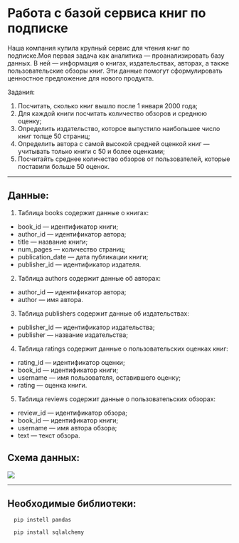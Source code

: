 # Работа с базой сервиса книг по подписке

Наша компания купила крупный сервис для чтения книг по подписке.Моя первая задача как аналитика — проанализировать базу данных. В ней — информация о книгах, издательствах, авторах, а также пользовательские обзоры книг. Эти данные помогут сформулировать ценностное предложение для нового продукта.

Задания:
1. Посчитать, сколько книг вышло после 1 января 2000 года;
2. Для каждой книги посчитать количество обзоров и среднюю оценку;
3. Определить издательство, которое выпустило наибольшее число книг толще 50 страниц;
4. Определить автора с самой высокой средней оценкой книг — учитывать только книги с 50 и более оценками;
5. Посчитайть среднее количество обзоров от пользователей, которые поставили больше 50 оценок.

***

## Данные:

1. Таблица books содержит данные о книгах:
 - book_id — идентификатор книги;
 - author_id — идентификатор автора;
 - title — название книги;
 - num_pages — количество страниц;
 - publication_date — дата публикации книги;
 - publisher_id — идентификатор издателя.
2. Таблица authors содержит данные об авторах:
 - author_id — идентификатор автора;
 - author — имя автора.
3. Таблица publishers содержит данные об издательствах:
 - publisher_id — идентификатор издательства;
 - publisher — название издательства;
4. Таблица ratings содержит данные о пользовательских оценках книг:
 - rating_id — идентификатор оценки;
 - book_id — идентификатор книги;
 - username — имя пользователя, оставившего оценку;
 - rating — оценка книги.
5. Таблица reviews содержит данные о пользовательских обзорах:
 - review_id — идентификатор обзора;
 - book_id — идентификатор книги;
 - username — имя автора обзора;
 - text — текст обзора.

## Схема данных:

![](https://pictures.s3.yandex.net/resources/scheme_1589269096.png)

***

## Необходимые библиотеки:

```
  pip instell pandas
  
  pip install sqlalchemy
  
  ```
